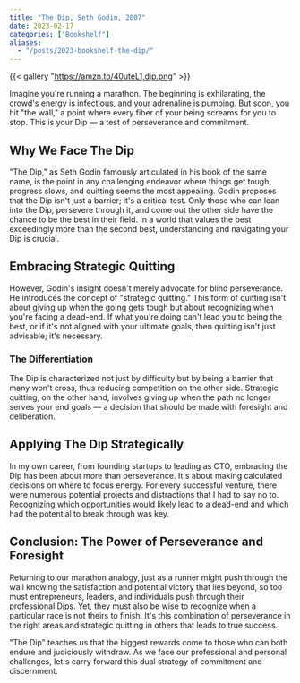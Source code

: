 ```yaml
---
title: "The Dip, Seth Godin, 2007"
date: 2023-02-17
categories: ["Bookshelf"]
aliases:
  - "/posts/2023-bookshelf-the-dip/"
---
```


{{< gallery "https://amzn.to/40uteL1,dip.png" >}}

Imagine you're running a marathon. The beginning is exhilarating, the crowd's energy is infectious, and your adrenaline is pumping. But soon, you hit "the wall," a point where every fiber of your being screams for you to stop. This is your Dip — a test of perseverance and commitment.

## Why We Face The Dip

"The Dip," as Seth Godin famously articulated in his book of the same name, is the point in any challenging endeavor where things get tough, progress slows, and quitting seems the most appealing. Godin proposes that the Dip isn't just a barrier; it's a critical test. Only those who can lean into the Dip, persevere through it, and come out the other side have the chance to be the best in their field. In a world that values the best exceedingly more than the second best, understanding and navigating your Dip is crucial.

## Embracing Strategic Quitting

However, Godin's insight doesn't merely advocate for blind perseverance. He introduces the concept of "strategic quitting." This form of quitting isn't about giving up when the going gets tough but about recognizing when you're facing a dead-end. If what you're doing can't lead you to being the best, or if it's not aligned with your ultimate goals, then quitting isn't just advisable; it's necessary.

### The Differentiation

The Dip is characterized not just by difficulty but by being a barrier that many won't cross, thus reducing competition on the other side. Strategic quitting, on the other hand, involves giving up when the path no longer serves your end goals — a decision that should be made with foresight and deliberation.

## Applying The Dip Strategically

In my own career, from founding startups to leading as CTO, embracing the Dip has been about more than perseverance. It's about making calculated decisions on where to focus energy. For every successful venture, there were numerous potential projects and distractions that I had to say no to. Recognizing which opportunities would likely lead to a dead-end and which had the potential to break through was key.

## Conclusion: The Power of Perseverance and Foresight

Returning to our marathon analogy, just as a runner might push through the wall knowing the satisfaction and potential victory that lies beyond, so too must entrepreneurs, leaders, and individuals push through their professional Dips. Yet, they must also be wise to recognize when a particular race is not theirs to finish. It's this combination of perseverance in the right areas and strategic quitting in others that leads to true success.

"The Dip" teaches us that the biggest rewards come to those who can both endure and judiciously withdraw. As we face our professional and personal challenges, let's carry forward this dual strategy of commitment and discernment.
